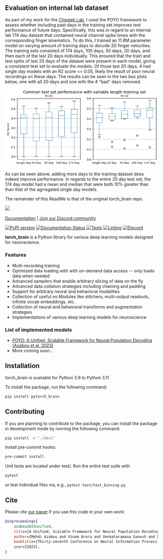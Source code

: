## Evaluation on internal lab dataset
As part of my work for the [Chestek Lab](https://chestekresearch.engin.umich.edu/), I used the POYO framework to assess whether including past days in the training set improves test performance of future days. Specifically, this was in regard to an internal lab 174 day dataset that contained neural channel spike times with the corresponding finger kinematics. To do this, I trained an 11.8M parameter model on varying amount of training days to decode 2D finger velocities. The training sets consisted of 174 days, 100 days, 50 days, 20 days, and then each of the last 20 days individually. This ensured that the train and test splits of last 20 days of the dataset were present in each model, giving a consistent test set to evaluate the models. Of those last 20 days, 4 had single day models with an R2 score <= 0.05, likely the result of poor neural recordings on these days. The results can be seen in the two box plots below, one with all 20 days and one with the 4 "bad" days removed. 

![alt text](https://github.com/omerbe/torch_brain/blob/main/poyo_scaling_combined_day_plot.png)

As can be seen above, adding more days to the training dataset does indeed improve performance. In regards to the entire 20 day test set, the 174 day model had a mean and median that were both 10% greater than than that of the agrregated single day models.

The remainder of this ReadMe is that of the original torch_brain repo.

<p align="left">
    <img height="250" src="https://torch-brain.readthedocs.io/en/latest/_static/torch_brain_logo.png" />
</p>

[Documentation](https://torch-brain.readthedocs.io/en/latest/) | [Join our Discord community](https://discord.gg/kQNKA6B8ZC)

[![PyPI version](https://badge.fury.io/py/pytorch_brain.svg)](https://badge.fury.io/py/pytorch_brain)
[![Documentation Status](https://readthedocs.org/projects/torch-brain/badge/?version=latest)](https://torch-brain.readthedocs.io/en/latest/?badge=latest)
[![Tests](https://github.com/neuro-galaxy/torch_brain/actions/workflows/testing.yml/badge.svg)](https://github.com/neuro-galaxy/torch_brain/actions/workflows/testing.yml)
[![Linting](https://github.com/neuro-galaxy/torch_brain/actions/workflows/linting.yml/badge.svg)](https://github.com/neuro-galaxy/torch_brain/actions/workflows/linting.yml)
[![Discord](https://img.shields.io/discord/1338561153089146962?label=Discord&logo=discord)](https://discord.gg/kQNKA6B8ZC)

**torch_brain** is a Python library for various deep learning models designed for neuroscience.

### Features
+ Multi-recording training
+ Optimized data loading with with on-demand data access -- only loads data when needed
+ Advanced samplers that enable arbitrary slicing of data on the fly
+ Advanced data collation strategies including chaining and padding
+ Support for arbitrary neural and behavioral modalities
+ Collection of useful nn.Modules like stitchers, multi-output readouts, infinite vocab embeddings, etc.
+ Collection of neural and behavioral transforms and augmentation strategies
+ Implementations of various deep learning models for neuroscience

### List of implemented models

+ [POYO: A Unified, Scalable Framework for Neural Population Decoding (Azabou et al. 2023)](examples/poyo)
+ More coming soon...


## Installation
torch_brain is available for Python 3.9 to Python 3.11

To install the package, run the following command:
```bash
pip install pytorch_brain
```

## Contributing
If you are planning to contribute to the package, you can install the package in
development mode by running the following command:
```bash
pip install -e ".[dev]"
```

Install pre-commit hooks:
```bash
pre-commit install
```

Unit tests are located under test/. Run the entire test suite with
```bash
pytest
```
or test individual files via, e.g., `pytest test/test_binning.py`


## Cite

Please cite [our paper](https://papers.nips.cc/paper_files/paper/2023/hash/8ca113d122584f12a6727341aaf58887-Abstract-Conference.html) if you use this code in your own work:

```bibtex
@inproceedings{
    azabou2023unified,
    title={A Unified, Scalable Framework for Neural Population Decoding},
    author={Mehdi Azabou and Vinam Arora and Venkataramana Ganesh and Ximeng Mao and Santosh Nachimuthu and Michael Mendelson and Blake Richards and Matthew Perich and Guillaume Lajoie and Eva L. Dyer},
    booktitle={Thirty-seventh Conference on Neural Information Processing Systems},
    year={2023},
}
```

